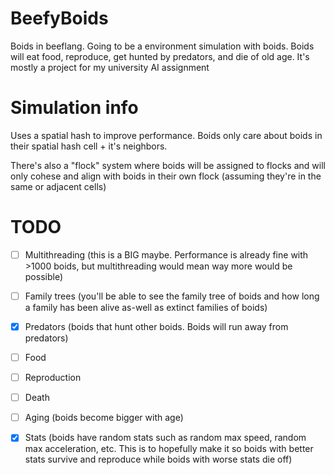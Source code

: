 # BeefyBoids
Boids in beeflang. Going to be a environment simulation with boids. Boids will eat food, reproduce, get hunted by predators, and die of old age. It's mostly a project for my university AI assignment 

# Simulation info
Uses a spatial hash to improve performance. Boids only care about boids in their spatial hash cell + it's neighbors. 

There's also a "flock" system where boids will be assigned to flocks and will only cohese and align with boids in their own flock (assuming they're in the same or adjacent cells)


# TODO

- [ ] Multithreading (this is a BIG maybe. Performance is already fine with >1000 boids, but multithreading would mean way more would be possible)

- [ ] Family trees (you'll be able to see the family tree of boids and how long a family has been alive as-well as extinct families of boids)

- [x] Predators (boids that hunt other boids. Boids will run away from predators)

- [ ] Food 
 
- [ ] Reproduction

- [ ] Death

- [ ] Aging (boids become bigger with age)

- [x] Stats (boids have random stats such as random max speed, random max acceleration, etc. This is to hopefully make it so boids with better stats survive and reproduce while boids with worse stats die off)


